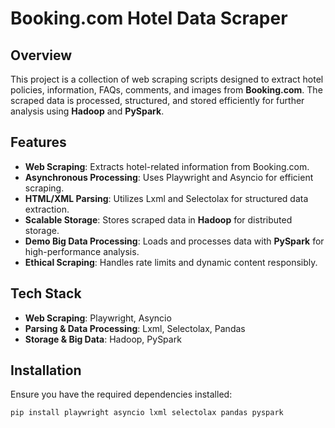 # Booking.com Hotel Data Scraper

## Overview
This project is a collection of web scraping scripts designed to extract hotel policies, information, FAQs, comments, and images from **Booking.com**. The scraped data is processed, structured, and stored efficiently for further analysis using **Hadoop** and **PySpark**.

## Features
- **Web Scraping**: Extracts hotel-related information from Booking.com.
- **Asynchronous Processing**: Uses Playwright and Asyncio for efficient scraping.
- **HTML/XML Parsing**: Utilizes Lxml and Selectolax for structured data extraction.
- **Scalable Storage**: Stores scraped data in **Hadoop** for distributed storage.
- **Demo Big Data Processing**: Loads and processes data with **PySpark** for high-performance analysis.
- **Ethical Scraping**: Handles rate limits and dynamic content responsibly.

## Tech Stack
- **Web Scraping**: Playwright, Asyncio
- **Parsing & Data Processing**: Lxml, Selectolax, Pandas
- **Storage & Big Data**: Hadoop, PySpark

## Installation
Ensure you have the required dependencies installed:
```sh
pip install playwright asyncio lxml selectolax pandas pyspark
